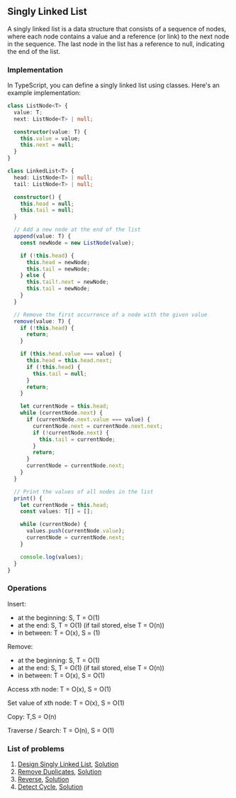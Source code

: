 ## Singly Linked List

A singly linked list is a data structure that consists of a sequence of nodes, where each node contains a value and a reference (or link) to the next node in the sequence. The last node in the list has a reference to null, indicating the end of the list.

### Implementation

In TypeScript, you can define a singly linked list using classes. Here's an example implementation:

```ts
class ListNode<T> {
  value: T;
  next: ListNode<T> | null;

  constructor(value: T) {
    this.value = value;
    this.next = null;
  }
}

class LinkedList<T> {
  head: ListNode<T> | null;
  tail: ListNode<T> | null;

  constructor() {
    this.head = null;
    this.tail = null;
  }

  // Add a new node at the end of the list
  append(value: T) {
    const newNode = new ListNode(value);

    if (!this.head) {
      this.head = newNode;
      this.tail = newNode;
    } else {
      this.tail!.next = newNode;
      this.tail = newNode;
    }
  }

  // Remove the first occurrence of a node with the given value
  remove(value: T) {
    if (!this.head) {
      return;
    }

    if (this.head.value === value) {
      this.head = this.head.next;
      if (!this.head) {
        this.tail = null;
      }
      return;
    }

    let currentNode = this.head;
    while (currentNode.next) {
      if (currentNode.next.value === value) {
        currentNode.next = currentNode.next.next;
        if (!currentNode.next) {
          this.tail = currentNode;
        }
        return;
      }
      currentNode = currentNode.next;
    }
  }

  // Print the values of all nodes in the list
  print() {
    let currentNode = this.head;
    const values: T[] = [];

    while (currentNode) {
      values.push(currentNode.value);
      currentNode = currentNode.next;
    }

    console.log(values);
  }
}
```

### Operations

Insert:

- at the beginning: S, T = O(1)
- at the end: S, T = O(1) (if tail stored, else T = O(n))
- in between: T = O(x), S = (1)

Remove:

- at the beginning: S, T = O(1)
- at the end: S, T = O(1) (if tail stored, else T = O(n))
- in between: T = O(x), S = O(1)

Access xth node: T = O(x), S = O(1)

Set value of xth node: T = O(x), S = O(1)

Copy: T,S = O(n)

Traverse / Search: T = O(n), S = O(1)

### List of problems

1. [Design Singly Linked List](01-implement-singly-ll-class/question.md), [Solution](01-implement-singly-ll-class/singly-ll.ts)
2. [Remove Duplicates](02-remove-duplicates/question.md), [Solution](02-remove-duplicates/remove-duplicates.ts)
3. [Reverse](03-reverse/question.md), [Solution](03-reverse/reverse.ts)
4. [Detect Cycle](04-cycle-detection/question.md), [Solution](04-cycle-detection/detect-cycle.ts)
